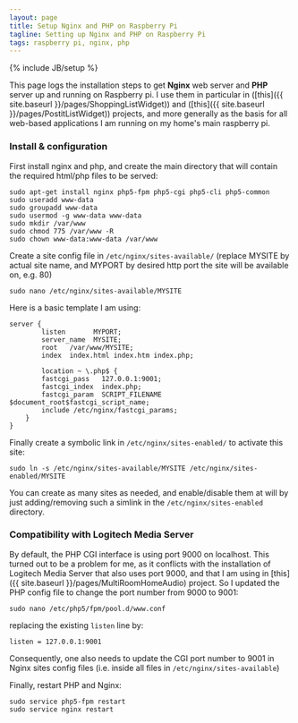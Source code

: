 ```yaml
---
layout: page
title: Setup Nginx and PHP on Raspberry Pi
tagline: Setting up Nginx and PHP on Raspberry Pi
tags: raspberry pi, nginx, php
---
```

{% include JB/setup %}

This page logs the installation steps to get **Nginx** web server and **PHP** server up and running on Raspberry pi. I use them in particular in ([this]({{ site.baseurl }}/pages/ShoppingListWidget)) and ([this]({{ site.baseurl }}/pages/PostitListWidget)) projects, and more generally as the basis for all web-based applications I am running on my home's main raspberry pi.

### Install & configuration 

First install nginx and php, and create the main directory that will contain the required html/php files to be served:

	sudo apt-get install nginx php5-fpm php5-cgi php5-cli php5-common
	sudo useradd www-data
	sudo groupadd www-data 
	sudo usermod -g www-data www-data 
	sudo mkdir /var/www 
	sudo chmod 775 /var/www -R 
	sudo chown www-data:www-data /var/www 

Create a site config file in `/etc/nginx/sites-available/` (replace MYSITE by actual site name, and MYPORT by desired http port the site will be available on, e.g. 80)

	sudo nano /etc/nginx/sites-available/MYSITE

Here is a basic template I am using:

	server {
	        listen       MYPORT;
	        server_name  MYSITE;
	        root   /var/www/MYSITE;
	        index  index.html index.htm index.php;

	        location ~ \.php$ {
        	fastcgi_pass   127.0.0.1:9001;
        	fastcgi_index  index.php;
        	fastcgi_param  SCRIPT_FILENAME  $document_root$fastcgi_script_name;
        	include /etc/nginx/fastcgi_params;
		}
	}

Finally create a symbolic link in `/etc/nginx/sites-enabled/` to activate this site:

	sudo ln -s /etc/nginx/sites-available/MYSITE /etc/nginx/sites-enabled/MYSITE

You can create as many sites as needed, and enable/disable them at will by just adding/removing such a simlink in the `/etc/nginx/sites-enabled` directory.

### Compatibility with Logitech Media Server

By default, the PHP CGI interface is using port 9000 on localhost. This turned out to be a problem for me, as it conflicts with the installation of Logitech Media Server that also uses port 9000, and that I am using in [this]({{ site.baseurl }}/pages/MultiRoomHomeAudio) project. So I updated the PHP config file to change the port number from 9000 to 9001:

	sudo nano /etc/php5/fpm/pool.d/www.conf 

replacing the existing `listen` line by:

	listen = 127.0.0.1:9001

Consequently, one also needs to update the CGI port number to 9001 in Nginx sites config files (i.e. inside all files in `/etc/nginx/sites-available`)

Finally, restart PHP and Nginx:

	sudo service php5-fpm restart 
	sudo service nginx restart